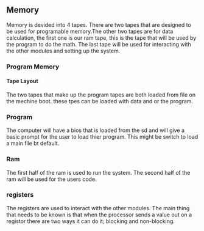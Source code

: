 ## Memory

Memory is devided into 4 tapes. There are two tapes that are designed to be used for programable memory.The other two tapes are for data calculation, the first one is our ram tape, this is the tape that will be used by the program to do the math. The last tape will be used for interacting with the other modules and setting up the system.

### Program Memory
#### Tape Layout 
The two tapes that make up the program tapes are both loaded from file on the mechine boot. these tpes can be loaded with data and or the program.
### Program
The computer will have a bios that is loaded from the sd and will give a basic prompt for the user to load thier program. This might be switch to load a main file bt default. 

### Ram
The first half of the ram is used to run the system. The second half of the ram will be used for the users code. 

### registers
The registers are used to interact with the other modules.
The main thing that needs to be known is that when the processor sends a value out on a registor there are two ways it can do it; blocking and non-blocking.
 

